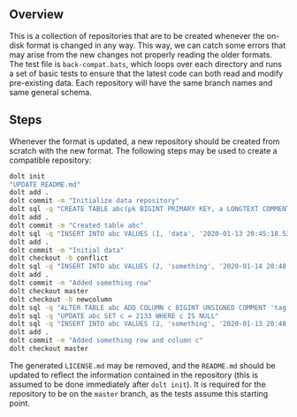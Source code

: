 ## Overview

This is a collection of repositories that are to be created whenever the on-disk format is changed in any way. This way, we can catch some errors that may arise from the new changes not properly reading the older formats. The test file is `back-compat.bats`, which loops over each directory and runs a set of basic tests to ensure that the latest code can both read and modify pre-existing data. Each repository will have the same branch names and same general schema.

## Steps

Whenever the format is updated, a new repository should be created from scratch with the new format. The following steps may be used to create a compatible repository:

```bash
dolt init
"UPDATE README.md"
dolt add .
dolt commit -m "Initialize data repository"
dolt sql -q "CREATE TABLE abc(pk BIGINT PRIMARY KEY, a LONGTEXT COMMENT 'tag:694', b DATETIME COMMENT 'tag:2902')"
dolt add .
dolt commit -m "Created table abc"
dolt sql -q "INSERT INTO abc VALUES (1, 'data', '2020-01-13 20:45:18.53558')"
dolt add .
dolt commit -m "Initial data"
dolt checkout -b conflict
dolt sql -q "INSERT INTO abc VALUES (2, 'something', '2020-01-14 20:48:37.13061')"
dolt add .
dolt commit -m "Added something row"
dolt checkout master
dolt checkout -b newcolumn
dolt sql -q "ALTER TABLE abc ADD COLUMN c BIGINT UNSIGNED COMMENT 'tag:4657'"
dolt sql -q "UPDATE abc SET c = 2133 WHERE c IS NULL"
dolt sql -q "INSERT INTO abc VALUES (2, 'something', '2020-01-13 20:48:37.13061', 1132020)"
dolt add .
dolt commit -m "Added something row and column c"
dolt checkout master
```

The generated `LICENSE.md` may be removed, and the `README.md` should be updated to reflect the information contained in the repository (this is assumed to be done immediately after `dolt init`). It is required for the repository to be on the `master` branch, as the tests assume this starting point.